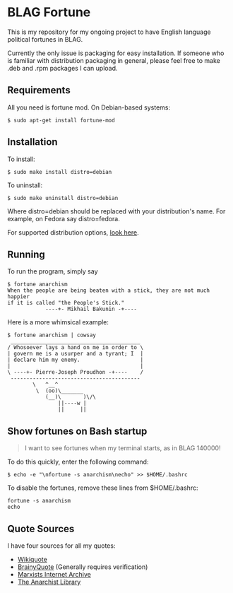 BLAG Fortune
============
This is my repository for my ongoing project to have English language political fortunes in BLAG.

Currently the only issue is packaging for easy installation. If someone who is familiar with distribution packaging in general, please feel free to make .deb and .rpm packages I can upload.

Requirements
------------
All you need is fortune mod. On Debian-based systems:

    $ sudo apt-get install fortune-mod

Installation
------------
To install:

    $ sudo make install distro=debian

To uninstall:

    $ sudo make uninstall distro=debian

Where distro=debian should be replaced with your distribution's name. For example, on Fedora say distro=fedora.

For supported distribution options, [look here](DISTROS.md).

Running
-------
To run the program, simply say

    $ fortune anarchism
    When the people are being beaten with a stick, they are not much happier 
    if it is called "the People's Stick."
                ----+- Mikhail Bakunin -+----

Here is a more whimsical example:

    $ fortune anarchism | cowsay
     _________________________________________
    / Whosoever lays a hand on me in order to \
    | govern me is a usurper and a tyrant; I  |
    | declare him my enemy.                   |
    |                                         |
    \ ----+- Pierre-Joseph Proudhon -+----    /
     -----------------------------------------
            \   ^__^
             \  (oo)\_______
                (__)\       )\/\
                    ||----w |
                    ||     ||

Show fortunes on Bash startup
-----------------------------
> I want to see fortunes when my terminal starts, as in BLAG 140000!

To do this quickly, enter the following command:

    $ echo -e "\nfortune -s anarchism\necho" >> $HOME/.bashrc

To disable the fortunes, remove these lines from $HOME/.bashrc:

    fortune -s anarchism
    echo

Quote Sources
-------------
I have four sources for all my quotes:
- [Wikiquote](https://en.wikiquote.org)
- [BrainyQuote](https://www.brainyquote.com) (Generally requires verification)
- [Marxists Internet Archive](https://marxists.org)
- [The Anarchist Library](http://theanarchistlibrary.org)

